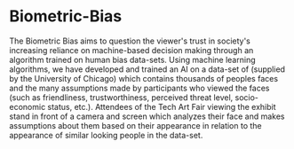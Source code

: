 # Biometric-Bias
The Biometric Bias aims to question the viewer's trust in society's increasing reliance on machine-based decision making through an algorithm trained on human bias data-sets. Using machine learning algorithms, we have developed and trained an AI on a data-set of (supplied by the University of Chicago) which contains thousands of peoples faces and the many assumptions made by participants who viewed the faces (such as friendliness, trustworthiness, perceived threat level, socio-economic status, etc.). Attendees of the Tech Art Fair viewing the exhibit stand in front of a camera and screen which analyzes their face and makes assumptions about them based on their appearance in relation to the appearance of similar looking people in the data-set.

